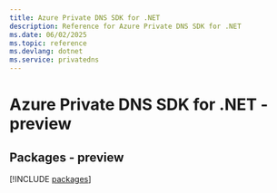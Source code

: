 ```yaml
---
title: Azure Private DNS SDK for .NET
description: Reference for Azure Private DNS SDK for .NET
ms.date: 06/02/2025
ms.topic: reference
ms.devlang: dotnet
ms.service: privatedns
---
```

# Azure Private DNS SDK for .NET - preview
## Packages - preview
[!INCLUDE [packages](private-dns-index.md)]